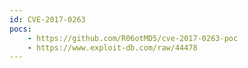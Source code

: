```yaml
---
id: CVE-2017-0263
pocs:
    - https://github.com/R06otMD5/cve-2017-0263-poc
    - https://www.exploit-db.com/raw/44478
---
```

